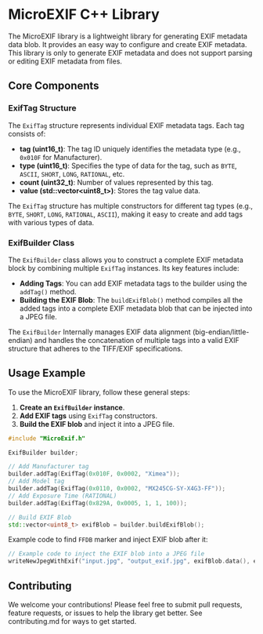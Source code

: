 # MicroEXIF C++ Library

The MicroEXIF library is a lightweight library for generating EXIF metadata data blob. It provides an easy way to configure and create EXIF metadata.
This library is only to generate EXIF metadata and does not support parsing or editing EXIF metadata from files.

## Core Components

### ExifTag Structure

The `ExifTag` structure represents individual EXIF metadata tags. Each tag consists of:

- **tag (uint16\_t)**: The tag ID uniquely identifies the metadata type (e.g., `0x010F` for Manufacturer).
- **type (uint16\_t)**: Specifies the type of data for the tag, such as `BYTE`, `ASCII`, `SHORT`, `LONG`, `RATIONAL`, etc.
- **count (uint32\_t)**: Number of values represented by this tag.
- **value (std::vector\<uint8\_t>)**: Stores the tag value data.

The `ExifTag` structure has multiple constructors for different tag types (e.g., `BYTE`, `SHORT`, `LONG`, `RATIONAL`, `ASCII`), making it easy to create and add tags with various types of data.

### ExifBuilder Class

The `ExifBuilder` class allows you to construct a complete EXIF metadata block by combining multiple `ExifTag` instances. Its key features include:

- **Adding Tags**: You can add EXIF metadata tags to the builder using the `addTag()` method.
- **Building the EXIF Blob**: The `buildExifBlob()` method compiles all the added tags into a complete EXIF metadata blob that can be injected into a JPEG file.

The `ExifBuilder` Internally manages EXIF data alignment (big-endian/little-endian) and handles the concatenation of multiple tags into a valid EXIF structure that adheres to the TIFF/EXIF specifications.

## Usage Example

To use the MicroEXIF library, follow these general steps:

1. **Create an `ExifBuilder` instance**.
2. **Add EXIF tags** using `ExifTag` constructors.
3. **Build the EXIF blob** and inject it into a JPEG file.

```cpp
#include "MicroExif.h"

ExifBuilder builder;

// Add Manufacturer tag
builder.addTag(ExifTag(0x010F, 0x0002, "Ximea"));
// Add Model tag
builder.addTag(ExifTag(0x0110, 0x0002, "MX245CG-SY-X4G3-FF"));
// Add Exposure Time (RATIONAL)
builder.addTag(ExifTag(0x829A, 0x0005, 1, 1, 100));

// Build EXIF Blob
std::vector<uint8_t> exifBlob = builder.buildExifBlob();
```
Example code to find `FFDB` marker and inject EXIF blob after it:

```cpp
// Example code to inject the EXIF blob into a JPEG file
writeNewJpegWithExif("input.jpg", "output_exif.jpg", exifBlob.data(), exifBlob.size());
```

## Contributing
We welcome your contributions! Please feel free to submit pull requests, feature requests, or issues to help the library get better.
See contributing.md for ways to get started.
